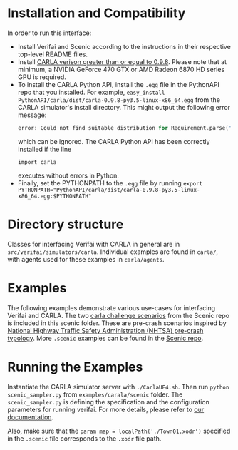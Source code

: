 # Installation and Compatibility
In order to run this interface:
* Install Verifai and Scenic according to the instructions in their respective top-level README files.
* Install <a href=https://carla.readthedocs.io/en/latest/start_quickstart/> CARLA verison greater than or equal to 0.9.8</a>. Please note that at minimum, a NVIDIA GeForce 470 GTX or AMD Radeon 6870 HD series GPU is required.
* To install the CARLA Python API, install the `.egg` file in the PythonAPI repo that you installed. For example, `easy_install PythonAPI/carla/dist/carla-0.9.8-py3.5-linux-x86_64.egg` from the CARLA simulator's install directory. This might output the following error message:
    ```c
    error: Could not find suitable distribution for Requirement.parse('carla==0.9.8')
    ```
    which can be ignored. The CARLA Python API has been correctly installed if the line
    ```
    import carla
    ```
    executes without errors in Python.
* Finally, set the PYTHONPATH to the `.egg` file by running `export PYTHONPATH="PythonAPI/carla/dist/carla-0.9.8-py3.5-linux-x86_64.egg:$PYTHONPATH"`

# Directory structure
Classes for interfacing Verifai with CARLA in general are in `src/verifai/simulators/carla`. Individual examples are found in `carla/`, with agents used for these examples in `carla/agents`.

# Examples
The following examples demonstrate various use-cases for interfacing Verifai and CARLA.
The two [carla challenge scenarios](https://carlachallenge.org/challenge/nhtsa/>) from the Scenic repo is included in this scenic folder.
These are pre-crash scenarios inspired by [National Highway Traffic Safety Administration (NHTSA) pre-crash typology](https://www.nhtsa.gov/sites/nhtsa.gov/files/pre-crash_scenario_typology-final_pdf_version_5-2-07.pdf/>). More `.scenic` examples can be found in the [Scenic repo](https://github.com/BerkeleyLearnVerify/Scenic/tree/master/examples/carla/Carla_Challenge).

# Running the Examples
Instantiate the CARLA simulator server with `./CarlaUE4.sh`. Then run `python scenic_sampler.py` from `examples/carala/scenic` folder. 
The `scenic_sampler.py` is defining the specification and the configuration parameters for running verifai. 
For more details, please refer to [our documentation](https://verifai.readthedocs.io/en/latest/basic_usage.html).

Also, make sure that the `param map = localPath('./Town01.xodr')` specified in the `.scenic` file corresponds to the `.xodr` file path. 